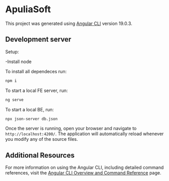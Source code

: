 # ApuliaSoft

This project was generated using [Angular CLI](https://github.com/angular/angular-cli) version 19.0.3.

## Development server
Setup:

-Install node

To install all dependeces run:

```bash
npm i
```

To start a local FE server, run:

```bash
ng serve
```

To start a local BE, run:

```bash
npx json-server db.json
```

Once the server is running, open your browser and navigate to `http://localhost:4200/`. The application will automatically reload whenever you modify any of the source files.


## Additional Resources

For more information on using the Angular CLI, including detailed command references, visit the [Angular CLI Overview and Command Reference](https://angular.dev/tools/cli) page.
